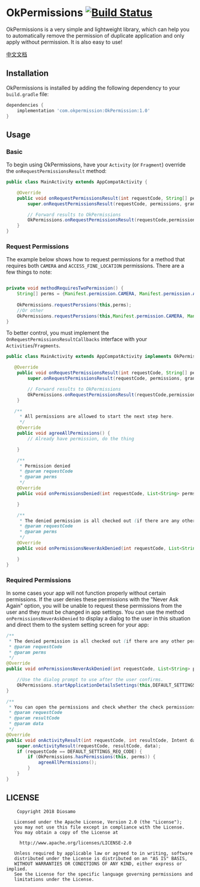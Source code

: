# OkPermissions    [![Build Status][1]][2]
OkPermissions is a very simple and lightweight library, which can help you to automatically remove the permission of duplicate application and only apply without permission. It is also easy to use!

[中文文档](./README-CN.md)  

## Installation

OkPermissions is installed by adding the following dependency to your `build.gradle` file:

```groovy
dependencies {
    implementation 'com.okpermission:OkPermission:1.0'
}
```

  
## Usage

### Basic

To begin using OkPermissions, have your `Activity` (or `Fragment`) override the `onRequestPermissionsResult` method:

```java
public class MainActivity extends AppCompatActivity {

    @Override
    public void onRequestPermissionsResult(int requestCode, String[] permissions, int[] grantResults) {
        super.onRequestPermissionsResult(requestCode, permissions, grantResults);

        // Forward results to OkPermissions
        OkPermissions.onRequestPermissionsResult(requestCode,permissions,grantResults,this);
    }
}
```

### Request Permissions

The example below shows how to request permissions for a method that requires both
`CAMERA` and `ACCESS_FINE_LOCATION` permissions. There are a few things to note:

 

```java

private void methodRequiresTwoPermission() {
    String[] perms = {Manifest.permission.CAMERA, Manifest.permission.ACCESS_FINE_LOCATION};
	
	OkPermissions.requestPerssions(this,perms);
    //Or other
    OkPermissions.requestPerssions(this,Manifest.permission.CAMERA, Manifest.permission.ACCESS_FINE_LOCATION,Manifest.permission.READ_PHONE_STATE);
}
```



To better control, you must implement the `OnRequestPermissionsResultCallbacks` interface with your `Activities`/`Fragments`.

```java
public class MainActivity extends AppCompatActivity implements OkPermissions.OnRequestPermissionsResultCallbacks {

   @Override
    public void onRequestPermissionsResult(int requestCode, String[] permissions, int[] grantResults) {
        super.onRequestPermissionsResult(requestCode, permissions, grantResults);

        // Forward results to OkPermissions
        OkPermissions.onRequestPermissionsResult(requestCode,permissions,grantResults,this);
    }

   /**
     * All permissions are allowed to start the next step here.
     */
    @Override
    public void agreeAllPermissions() {
        // Already have permission, do the thing

    }

    /**
     * Permission denied
     * @param requestCode
     * @param perms
     */
    @Override
    public void onPermissionsDenied(int requestCode, List<String> perms) {

    }

    /**
     * The denied permission is all checked out (if there are any other permissions that are not checked, the onPermissionsDenied)
     * @param requestCode
     * @param perms
     */
    @Override
    public void onPermissionsNeverAskDenied(int requestCode, List<String> perms) {

    }
}
```

### Required Permissions

In some cases your app will not function properly without certain permissions. If the user
denies these permissions with the "Never Ask Again" option, you will be unable to request
these permissions from the user and they must be changed in app settings. You can use the
method `onPermissionsNeverAskDenied` to display a dialog to the
user in this situation and direct them to the system setting screen for your app:

```java
/**
 * The denied permission is all checked out (if there are any other permissions that are not checked, the onPermissionsDenied)
 * @param requestCode
 * @param perms
 */
@Override
public void onPermissionsNeverAskDenied(int requestCode, List<String> perms) {

    //Use the dialog prompt to use after the user confirms.
    OkPermissions.startApplicationDetailsSettings(this,DEFAULT_SETTINGS_REQ_CODE);
}

/**
 * You can open the permissions and check whether the check permissions are open and then execute agreeAllPermissions() directly
 * @param requestCode
 * @param resultCode
 * @param data
 */
@Override
public void onActivityResult(int requestCode, int resultCode, Intent data) {
    super.onActivityResult(requestCode, resultCode, data);
    if (requestCode == DEFAULT_SETTINGS_REQ_CODE) {
        if (OkPermissions.hasPermissions(this, perms)) {
            agreeAllPermissions();
        }
    }
}
```


## LICENSE

```
	Copyright 2018 Diosamo

   Licensed under the Apache License, Version 2.0 (the "License");
   you may not use this file except in compliance with the License.
   You may obtain a copy of the License at

     http://www.apache.org/licenses/LICENSE-2.0

   Unless required by applicable law or agreed to in writing, software
   distributed under the License is distributed on an "AS IS" BASIS,
   WITHOUT WARRANTIES OR CONDITIONS OF ANY KIND, either express or implied.
   See the License for the specific language governing permissions and
   limitations under the License.

```



[1]: https://travis-ci.org/Diosamo/OkPermissions.svg?branch=master
[2]: https://travis-ci.org/Diosamo/OkPermissions
